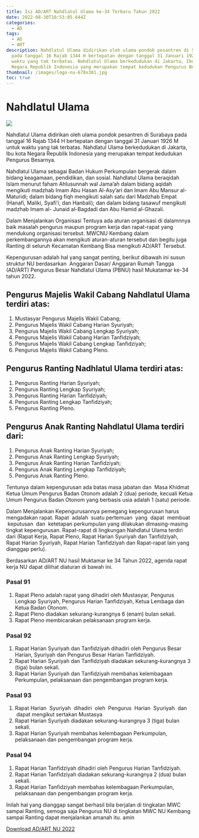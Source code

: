 ```yaml
---
title: Isi AD/ART Nahdlatul Ulama ke-34 Terbaru Tahun 2022
date: 2022-08-30T10:53:05.644Z
categories:
  - AD
tags:
  - AD
  - ART
description: Nahdlatul Ulama didirikan oleh ulama pondok pesantren di Surabaya
  pada tanggal 16 Rajab 1344 H bertepatan dengan tanggal 31 Januari 1926 M untuk
  waktu yang tak terbatas. Nahdlatul Ulama berkedudukan di Jakarta, Ibu kota
  Negara Republik Indonesia yang merupakan tempat kedudukan Pengurus Besarnya.
thumbnail: /images/logo-nu-678x381.jpg
toc: true
---
```

<!--StartFragment-->

# Nahdlatul Ulama

![](/images/logo-nu-678x381.jpg)

Nahdlatul Ulama didirikan oleh ulama pondok pesantren di Surabaya pada tanggal 16 Rajab 1344 H bertepatan dengan tanggal 31 Januari 1926 M untuk waktu yang tak terbatas. Nahdlatul Ulama berkedudukan di Jakarta, Ibu kota Negara Republik Indonesia yang merupakan tempat kedudukan Pengurus Besarnya.

Nahdlatul Ulama sebagai Badan Hukum Perkumpulan bergerak dalam bidang keagamaan, pendidikan, dan sosial. Nahdlatul Ulama beraqidah Islam menurut faham Ahlusunnah wal Jama’ah dalam bidang aqidah mengikuti madzhab Imam Abu Hasan Al-Asy’ari dan Imam Abu Mansur al-Maturidi; dalam bidang fiqh mengikuti salah satu dari Madzhab Empat (Hanafi, Maliki, Syafi’i, dan Hanbali); dan dalam bidang tasawuf mengikuti madzhab Imam al- Junaid al-Bagdadi dan Abu Hamid al-Ghazali.

Dalam Menjalankan Organisasi Tentuya ada aturan organisasi di dalamnnya baik masalah pengurus maupun program kerja dan rapat-rapat yang mendukung organisasi tersebut. MWCNU Kembang dalam perkembangannya akan mengikuti aturan-aturan tersebut dan begitu juga Ranting di seluruh Kecamatan Kembang Bisa mengikuti AD/ART Tersebut.

Kepengurusan adalah hal yang sangat penting, berikut dibawah ini susun struktur NU berdasarkan  Anggaran Dasar/ Anggaran Rumah Tangga (AD/ART) Pengurus Besar Nahdlatul Ulama (PBNU) hasil Mukatamar ke-34 tahun 2022.

## Pengurus Majelis Wakil Cabang Nahdlatul Ulama terdiri atas:

1. Mustasyar Pengurus Majelis Wakil Cabang;
2. Pengurus Majelis Wakil Cabang Harian Syuriyah;
3. Pengurus Majelis Wakil Cabang Lengkap Syuriyah;
4. Pengurus Majelis Wakil Cabang Harian Tanfidziyah;
5. Pengurus Majelis Wakil Cabang Lengkap Tanfidziyah;
6. Pengurus Majelis Wakil Cabang Pleno.

## Pengurus Ranting Nadhlatul Ulama terdiri atas:

1. Pengurus Ranting Harian Syuriyah;
2. Pengurus Ranting Lengkap Syuriyah;
3. Pengurus Ranting Harian Tanfidziyah;
4. Pengurus Ranting Lengkap Tanfidziyah;
5. Pengurus Ranting Pleno.

## Pengurus Anak Ranting Nahdlatul Ulama terdiri dari:

1. Pengurus Anak Ranting Harian Syuriyah;
2. Pengurus Anak Ranting Lengkap Syuriyah;
3. Pengurus Anak Ranting Harian Tanfidziyah;
4. Pengurus Anak Ranting Lengkap Tanfidziyah;
5. Pengurus Anak Ranting Pleno.

Tentunya dalam kepengurusan ada batas masa jabatan dan  Masa Khidmat Ketua Umum Pengurus Badan Otonom adalah 2 (dua) periode, kecuali Ketua Umum Pengurus Badan Otonom yang berbasis usia adalah 1 (satu) periode.

Dalam Menjalankan Kepengurusannya pemegang kepengurusan harus mengadakan rapat. Rapat  adalah  suatu pertemuan  yang  dapat  membuat  keputusan  dan  ketetapan perkumpulan yang dilakukan dimasing-masing tingkat kepengurusan. Rapat-rapat di lingkungan Nahdlatul Ulama terdiri dari (Rapat Kerja, Rapat Pleno, Rapat Harian Syuriyah dan Tanfidziyah, Rapat Harian Syuriyah, Rapat Harian Tanfidziyah dan Rapat-rapat lain yang dianggap perlu).

Berdasarkan AD/ART NU hasil Muktamar ke 34 Tahun 2022, agenda rapat kerja NU dapat dilihat diaturan di bawah ini.

### Pasal 91

1. Rapat Pleno adalah rapat yang dihadiri oleh Mustasyar, Pengurus Lengkap Syuriyah, Pengurus Harian Tanfidziyah, Ketua Lembaga dan Ketua Badan Otonom.
2. Rapat Pleno diadakan sekurang-kurangnya 6 (enam) bulan sekali.
3. Rapat Pleno membicarakan pelaksanaan program kerja.

### Pasal 92

1. Rapat Harian Syuriyah dan Tanfidziyah dihadiri oleh Pengurus Besar Harian, Syuriyah dan Pengurus Besar Harian Tanfidziyah.
2. Rapat Harian Syuriyah dan Tanfidziyah diadakan sekurang-kurangnya 3 (tiga) bulan sekali.
3. Rapat Harian Syuriyah dan Tanfidziyah membahas kelembagaan Perkumpulan, pelaksanaan dan pengembangan program kerja.

### Pasal 93

1. Rapat Harian  Syuriyah  dihadiri  oleh  Pengurus  Harian  Syuriyah  dan  dapat mengikut sertakan Mustasya
2. Rapat Harian Syuriyah diadakan sekurang-kurangnya 3 (tiga) bulan sekali.
3. Rapat Harian Syuriyah membahas kelembagaan Perkumpulan, pelaksanaan dan pengembangan program kerja.

### Pasal 94

1. Rapat Harian Tanfidziyah dihadiri oleh Pengurus Harian Tanfidziyah.
2. Rapat Harian Tanfidziyah diadakan sekurang-kurangnya 2 (dua) bulan sekali.
3. Rapat Harian Tanfidziyah membahas kelembagaan Perkumpulan, pelaksanaan dan pengembangan program kerja.

Inilah hal yang dianggap sangat berhasil bila berjalan di tingkatan MWC sampai Ranting, semoga saja Pengurus NU di tingkatan MWC NU Kembang sampai Ranting dapat menjalankan amanah itu. amin

[Download AD/ART NU 2022](https://drive.google.com/file/d/1tFXAckxMLOJvvuD75p1EA6WA8LpOkuSb/view?usp=sharing)

<!--EndFragment-->